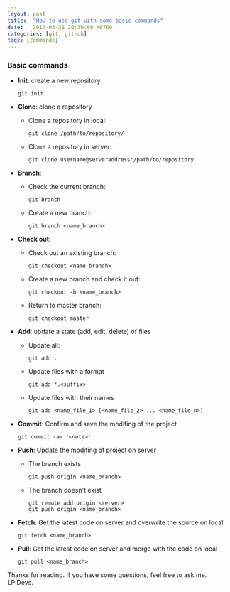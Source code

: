 ```yaml
---
layout: post
title:  "How to use git with some basic commands"
date:   2017-03-31 20:30:00 +0700
categories: [git, github]
tags: [commands] 
---
```


### Basic commands
  
  * **Init**: create a new repository
    ```
    git init
    ```
  
  * **Clone**: clone a repository
    * Clone a repository in local:
      ```
      git clone /path/to/repository/
      ```

    * Clone a repository in server:
      ```
      git clone username@serveraddress:/path/to/repository
      ```

  * **Branch**: 
    * Check the current branch:
      ```
      git branch
      ```

    * Create a new branch:
      ```
      git branch <name_branch>
      ```

  * **Check out**:
    * Check out an existing branch:
      ```
      git checkout <name_branch>
      ```

    * Create a new branch and check it out:
      ```
      git checkout -b <name_branch>
      ```
  
    * Return to master branch:
      ```
      git checkout master
      ```

  * **Add**: update a state (add, edit, delete) of files
    * Update all:
      ```
      git add .

      ```

    * Update files with a format
      ```
      git add *.<suffix>
      ```

    * Update files with their names
      ```
      git add <name_file_1> [<name_file_2> ... <name_file_n>] 
      ```

  * **Commit**: Confirm and save the modifing of the project
      ```
      git commit -am '<note>'
      ```

  * **Push**: Update the modifing of project on server
    * The branch exists
      ```
      git push origin <name_branch>
      ``` 
    
    * The branch doesn't exist
      ```
      git remote add origin <server>
      git push origin <name_branch>
      ```

* **Fetch**: Get the latest code on server and overwrite the source on local
  ```
  git fetch <name_branch>
  ```

* **Pull**: Get the latest code on server and merge with the code on local
  ```
  git pull <name_branch>
  ```

Thanks for reading. If you have some questions, feel free to ask me.<br />LP Devs.